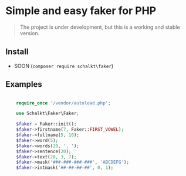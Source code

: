 # Simple and easy faker for PHP

> The project is under development, but this is a working and stable version.

## Install

- SOON (`composer require schalkt\faker`)

## Examples

```php

    require_once '/vendor/autoload.php';

    use Schalkt\Faker\Faker;

    $faker = Faker::init();
    $faker->firstname(7, Faker::FIRST_VOWEL);
    $faker->fullname(5, 10);
    $faker->word(5);
    $faker->words(20, ', ');
    $faker->sentence(20);
    $faker->text(20, 3, 7);
    $faker->mask('###-###-###-###', 'ABCDEFG');
    $faker->intmask('##-##-##-##', 0, 1);

```
